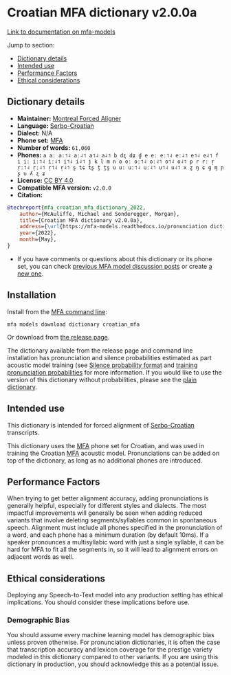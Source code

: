
# Croatian MFA dictionary v2.0.0a

[Link to documentation on mfa-models](https://mfa-models.readthedocs.io/en/main/dictionary/croatian_mfa.html)

Jump to section:

- [Dictionary details](#dictionary-details)
- [Intended use](#intended-use)
- [Performance Factors](#performance-factors)
- [Ethical considerations](#ethical-considerations)

## Dictionary details

- **Maintainer:** [Montreal Forced Aligner](https://montreal-forced-aligner.readthedocs.io/)
- **Language:** [Serbo-Croatian](https://en.wikipedia.org/wiki/Serbo-Croatian)
- **Dialect:** N/A
- **Phone set:** [MFA](https://mfa-models.readthedocs.io/en/refactor/mfa_phone_set.html#croatian)
- **Number of words:** `61,060`
- **Phones:** `a aː aː˦˨ aː˨˦ a˦˨ a˨˦ b dʐ dʑ d̪ e eː eː˦˨ eː˨˦ e˦˨ e˨˦ f i iː iː˦˨ iː˨˦ i˦˨ i˨˦ j k l m n o oː oː˦˨ oː˨˦ o˦˨ o˨˦ p r rː r̩ r̩ː˦˨ r̩ː˨˦ r̩˦˨ r̩˨˦ s̪ tɕ tʂ t̪ t̪s̪ u uː uː˦˨ uː˨˦ u˦˨ u˨˦ x z̪ ŋ ɕ ɡ ɱ ɲ ʂ ʋ ʎ ʐ ʑ`
- **License:** [CC BY 4.0](https://github.com/MontrealCorpusTools/mfa-models/tree/main/dictionary/croatian/mfa/v2.0.0a/LICENSE)
- **Compatible MFA version:** `v2.0.0`
- **Citation:**

```bibtex
@techreport{mfa_croatian_mfa_dictionary_2022,
	author={McAuliffe, Michael and Sonderegger, Morgan},
	title={Croatian MFA dictionary v2.0.0a},
	address={\url{https://mfa-models.readthedocs.io/pronunciation dictionary/Croatian/Croatian MFA dictionary v2_0_0a.html}},
	year={2022},
	month={May},
}
```

- If you have comments or questions about this dictionary or its phone set, you can check [previous MFA model discussion posts](https://github.com/MontrealCorpusTools/mfa-models/discussions?discussions_q=Croatian+MFA+dictionary+v2.0.0a) or create [a new one](https://github.com/MontrealCorpusTools/mfa-models/discussions/new).

## Installation

Install from the [MFA command line](https://montreal-forced-aligner.readthedocs.io/en/latest/user_guide/models/index.html):

```
mfa models download dictionary croatian_mfa
```

Or download from [the release page](https://github.com/MontrealCorpusTools/mfa-models/releases/tag/dictionary-croatian_mfa-v2.0.0a).

The dictionary available from the release page and command line installation has pronunciation and silence probabilities estimated as part acoustic model training (see [Silence probability format](https://montreal-forced-aligner.readthedocs.io/en/latest/user_guide/dictionary.html#silence-probabilities) and [training pronunciation probabilities](https://montreal-forced-aligner.readthedocs.io/en/latest/user_guide/workflows/training_dictionary.html) for more information.  If you would like to use the version of this dictionary without probabilities, please see the [plain dictionary](https://raw.githubusercontent.com/MontrealCorpusTools/mfa-models/main/dictionary/croatian/mfa/croatian_mfa.dict).

## Intended use

This dictionary is intended for forced alignment of [Serbo-Croatian](https://en.wikipedia.org/wiki/Serbo-Croatian) transcripts.

This dictionary uses the [MFA](https://mfa-models.readthedocs.io/en/refactor/mfa_phone_set.html#croatian) phone set for Croatian, and was used in training the Croatian [MFA](https://mfa-models.readthedocs.io/en/refactor/mfa_phone_set.html#croatian) acoustic model. Pronunciations can be added on top of the dictionary, as long as no additional phones are introduced.

## Performance Factors

When trying to get better alignment accuracy, adding pronunciations is generally helpful, especially for different styles and dialects. The most impactful improvements will generally be seen when adding reduced variants that involve deleting segments/syllables common in spontaneous speech.  Alignment must include all phones specified in the pronunciation of a word, and each phone has a minimum duration (by default 10ms). If a speaker pronounces a multisyllabic word with just a single syllable, it can be hard for MFA to fit all the segments in, so it will lead to alignment errors on adjacent words as well.

## Ethical considerations

Deploying any Speech-to-Text model into any production setting has ethical implications. You should consider these implications before use.

### Demographic Bias

You should assume every machine learning model has demographic bias unless proven otherwise. For pronunciation dictionaries, it is often the case that transcription accuracy and lexicon coverage for the prestige variety modeled in this dictionary compared to other variants. If you are using this dictionary in production, you should acknowledge this as a potential issue.
